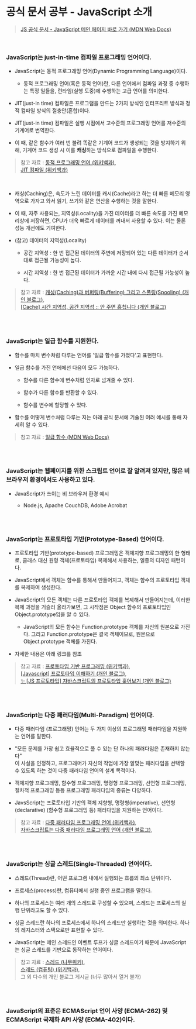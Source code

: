 # 공식 문서 공부 - JavaScript 소개

> <a href="https://developer.mozilla.org/ko/docs/Web/JavaScript">JS 공식 문서 - JavaScript 메인 페이지 바로 가기 (MDN Web Docs)</a>

<br/>

### JavaScript는 <strong>just-in-time</strong> 컴파일 프로그래밍 언어이다.

- JavaScript는 동적 프로그래밍 언어(Dynamic Programming Language)이다.

  - 동적 프로그래밍 언어(혹은 동적 언어)란, 다른 언어에서 컴파일 과정 중 수행하는 특정 일들을, 런타임(실행 도중)에 수행하는 고급 언어를 의미한다.

* JIT(just-in time) 컴파일은 프로그램을 만드는 2가지 방식인 인터프리트 방식과 정적 컴파일 방식의 절충안(혼합)이다.

- JIT(just-in time) 컴파일은 실행 시점에서 고수준의 프로그래밍 언어를 저수준의 기계어로 번역한다.

- 이 때, 같은 함수가 여러 번 불려 똑같은 기계어 코드가 생성되는 것을 방지하기 위해, 기계어 코드 생성 시 이를 <strong>캐싱</strong>하는 방식으로 컴파일을 수행한다.

> 참고 자료 : <a href="https://ko.wikipedia.org/wiki/%EB%8F%99%EC%A0%81_%ED%94%84%EB%A1%9C%EA%B7%B8%EB%9E%98%EB%B0%8D_%EC%96%B8%EC%96%B4"> 동적 프로그래밍 언어 (위키백과)</a>,  
> <a href="https://ko.wikipedia.org/wiki/JIT_%EC%BB%B4%ED%8C%8C%EC%9D%BC"> JIT 컴파일 (위키백과)</a>

<br/>

- 캐싱(Caching)은, 속도가 느린 데이터를 캐시(Cache)라고 하는 더 빠른 메모리 영역으로 가자고 와서 읽기, 쓰기와 같은 연산을 수행하는 것을 말한다.

* 이 때, 자주 사용되는, 지역성(Locality)을 가진 데이터를 더 빠른 속도를 가진 메모리상에 저장하면, CPU가 더욱 빠르게 데이터를 꺼내서 사용할 수 있다. 이는 물론 성능 개선에도 기여한다.

* (참고) 데이터의 지역성(Locality)

  - 공간 지역성 : 한 번 접근된 데이터의 주변에 저장되어 있는 다른 데이터가 순서대로 접근될 가능성이 높다.

  - 시간 지역성 : 한 번 접근된 데이터가 가까운 시간 내에 다시 접근될 가능성이 높다.

> 참고 자료 : <a href="https://m.blog.naver.com/complusblog/221204759836">캐싱(Caching)과 버퍼링(Buffering) 그리고 스풀링(Spooling) (개인 블로그)</a>,  
> <a href="https://literate-t.tistory.com/73">[Cache] 시간 지역성, 공간 지역성 :: 안 주면 훔칩니다 (개인 블로그)</a>

<br/><br/>

### JavaScript는 일급 함수를 지원한다.

- 함수를 마치 변수처럼 다루는 언어를 '일급 함수를 가졌다'고 표현한다.

- 일급 함수를 가진 언에에선 다음이 모두 가능하다.

  - 함수를 다른 함수에 변수처럼 인자로 넘겨줄 수 있다.

  - 함수가 다른 함수를 반환할 수 있다.

  * 함수를 변수에 할당할 수 있다.

* 함수를 어떻게 변수처럼 다루는 지는 아래 공식 문서에 기술된 여러 예시를 통해 자세히 알 수 있다.

> 참고 자료 : <a href="https://ko.wikipedia.org/wiki/JIT_%EC%BB%B4%ED%8C%8C%EC%9D%BC"> 일급 함수 (MDN Web Docs)</a>

<br/><br/>

### JavaScript는 웹페이지를 위한 스크립트 언어로 잘 알려져 있지만, 많은 비 브라우저 환경에서도 사용하고 있다.

- JavaScript가 쓰이는 비 브라우저 환경 예시

  - Node.js, Apache CouchDB, Adobe Acrobat

<br/><br/>

### JavaScript는 프로토타입 기반(Prototype-Based) 언어이다.

- 프로토타입 기반(prototype-based) 프로그래밍은 객체지향 프로그래밍의 한 형태로, 클래스 대신 원형 객체(프로토타입) 복제해서 사용하는, 일종의 디자인 패턴이다.

* JavaScript에서 객체는 함수를 통해서 만들어지고, 객체는 함수의 프로토타입 객체를 복제하여 생성한다.

* JavaScript의 모든 객체는 다른 프로토타입 객체를 복제해서 만들어지는데, 이러한 복제 과정을 거슬러 올라가보면, 그 시작점은 Object 함수의 프로토타입인 Object.prototype임을 알 수 있다.

  - JavaScript의 모든 함수는 Function.prototype 객체를 자신의 원본으로 가진다. 그리고 Function.prototype은 결국 객체이므로, 원본으로 Object.prototype 객체를 가진다.

* 자세한 내용은 아래 링크를 참조

> 참고 자료 : <a href="https://ko.wikipedia.org/wiki/%ED%94%84%EB%A1%9C%ED%86%A0%ED%83%80%EC%9E%85_%EA%B8%B0%EB%B0%98_%ED%94%84%EB%A1%9C%EA%B7%B8%EB%9E%98%EB%B0%8D">프로토타입 기반 프로그래밍 (위키백과)</a>,  
> <a href="https://medium.com/@bluesh55/javascript-prototype-%EC%9D%B4%ED%95%B4%ED%95%98%EA%B8%B0-f8e67c286b67">[Javascript] 프로토타입 이해하기 (개인 블로그)</a>,  
> <a href="https://evan-moon.github.io/2019/10/23/js-prototype/">✨ [JS 프로토타입] 자바스크립트의 프로토타입 훑어보기 (개인 블로그)</a>

<br/><br/>

### JavaScript는 다중 패러다임(Multi-Paradigm) 언어이다.

- 다중 패러다임 (프로그래밍) 언어는 두 가지 이상의 프로그래밍 패러다임을 지원하는 언어를 말한다.

* "모든 문제를 가장 쉽고 효율적으로 풀 수 있는 단 하나의 패러다임은 존재하지 않는다"  
  이 사실을 인정하고, 프로그래머가 자신의 작업에 가장 알맞는 패러다임을 선택할 수 있도록 하는 것이 다중 패러다임 언어의 설계 목적이다.

* 객체지향 프로그래밍, 함수형 프로그래밍, 명령형 프로그래밍, 선언형 프로그래밍, 절차적 프로그래밍 등등 프로그래밍 패러다임의 종류는 다양하다.

* JavsScript는 프로토타입 기반의 객체 지향형, 명령형(imperative), 선언형(declarative) (함수형 프로그래밍 등) 패러다임을 지원하는 언어이다.

> 참고 자료 : <a href="https://ko.wikipedia.org/wiki/%EB%8B%A4%EC%A4%91_%ED%8C%A8%EB%9F%AC%EB%8B%A4%EC%9E%84_%ED%94%84%EB%A1%9C%EA%B7%B8%EB%9E%98%EB%B0%8D_%EC%96%B8%EC%96%B4">다중 패러다임 프로그래밍 언어 (위키백과)</a>,  
> <a href="https://velog.io/@j-_-eun125/자바스크립트는-다중-패러다임-프로그래밍-언어">자바스크립트는 다중 패러다임 프로그래밍 언어 (개인 블로그)</a>,

<br/><br/>

### JavaScript는 싱글 스레드(Single-Threaded) 언어이다.

- 스레드(Thread)란, 어떤 프로그램 내에서 실행되는 흐름의 최소 단위이다.

* 프로세스(process)란, 컴퓨터에서 실행 중인 프로그램을 말한다.

* 하나의 프로세스는 여러 개의 스레드로 구성할 수 있으며, 스레드는 프로세스의 실행 단위라고도 할 수 있다.

* 싱글 스레드란 하나의 프로세스에서 하나의 스레드만 실행하는 것을 의미한다. 하나의 레지스터와 스택으로만 표현할 수 있다.

* JavaScript는 메인 스레드인 이벤트 루프가 싱글 스레드이기 때문에 JavaScript는 싱글 스레드를 기반으로 동작하는 언어이다.

> 참고 자료 : <a href="https://namu.wiki/w/%EC%8A%A4%EB%A0%88%EB%93%9C">스레드 (나무위키)</a>,  
> <a href="https://ko.wikipedia.org/wiki/%EC%8A%A4%EB%A0%88%EB%93%9C_(%EC%BB%B4%ED%93%A8%ED%8C%85)">스레드 (컴퓨팅) (위키백과)</a>,  
> 그 외 다수의 개인 블로그 게시글 (너무 많아서 열거 불가)

<br/><br/>

### JavaScript의 표준은 ECMAScript 언어 사양 (ECMA-262) 및 ECMAScript 국제화 API 사양 (ECMA-402)이다.
